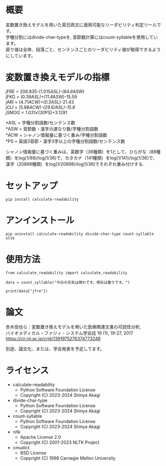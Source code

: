 # 概要

変数置き換えモデルを用いた英日両文に適用可能なリーダビリティ判定ツールです。  
字種分割にはdivide-char-typeを, 音節数計算にはcount-syllableを使用しています。  
戻り値は全体、段落ごと、センテンスごとのリーダビリティ値が取得できるようにしています。  


# 変数置き換えモデルの指標

jFRE = 206.835-(1.015*ASL)-(84.6*ASW)  
jFKG = (0.39*ASL)+(11.8*ASW)-15.59  
jARI = (4.71*ACW)+(0.5*ASL)-21.43  
jCLI = (5.88*ACW)-(29.6/ASL)-15.8  
jSMOG = 1.031√(30*PS)+3.1291  

*ASL = 字種分割語数/センテンス数  
*ASW = 音節数・漢字の連なり数/字種分割語数  
*ACW = シャノン情報量に基づく重み/字種分割語数  
*PS = 英語3音節・漢字3字以上の字種分割語数/センテンス数  
  
シャノン情報量に基づく重みは、英数字（36種類）を1として、ひらがな（88種類）をlog(1/88)/log(1/36)で，カタカナ（141種類）をlog(1/141)/log(1/36)で、漢字（20898種類）をlog(1/20898)/log(1/36)でそれぞれ重み付けする.  
  
# セットアップ
```
pip install calculate-readability
```

# アンインストール
```
pip uninstall calculate-readability divide-char-type count-syllable nltk
```

# 使用方法
```
from calculate_readability import calculate_readability

data = count_syllable("今日の天気は晴れです。明日は曇りです。")

print(data["jfre"])
```

 
# 論文

赤木信也ら：変数置き換えモデルを用いた医療関連文書の可読性分析,  
バイオメディカル・ファジィ・システム学会誌 19 (1), 19-27, 2017  
https://cir.nii.ac.jp/crid/1391975276374773248  

別途、論文化、または、学会発表を予定してます。  


# ライセンス
- calculate-readability
	- Python Software Foundation License
	- Copyright (C) 2023-2024 Shinya Akagi
- divide-char-type
	- Python Software Foundation License
	- Copyright (C) 2023-2024 Shinya Akagi
- count-syllable
	- Python Software Foundation License
	- Copyright (C) 2023-2024 Shinya Akagi
- nltk
	- Apache License 2.0
	- Copyright (C) 2001-2023 NLTK Project
- cmudict
	- BSD License
	- Copyright (C) 1998 Carnegie Mellon University
  
